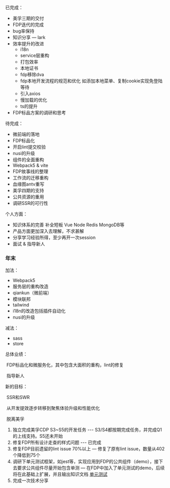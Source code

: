 已完成：

- 美孚三期的交付
- FDP迭代的完成
- bug率保持
- 知识分享 — lark
- 效率提升的改进
  - i18n
  - service层重构
  - 打包效率
  - 本地证书
  - fdp移除dva
  - fdp本地开发流程的规范和优化 如添加本地菜单、复制cookie实现免登陆等待
  - 引入axios
  - 慢加载的优化
  - ts的提升
- FDP标品方案的调研和思考

待完成：

- 微前端的落地
- FDP标品化
- 开启lint提交校验
- nusi的升级
- 组件的全面重构
- Webpack5 & vite
- FDP故事线的整理
- 工作流的迁移重构
- 血缘图antv重写
- 美孚四期的支持
- 公共资源的重用
- 调研SSR的可行性

个人方面：

- 知识体系的完善 补全短板 Vue Node Redis MongoDB等
- 产品方面更加深入去理解，不求甚解
- 分享学习经验所得，至少再开一次session
- 面试 & 指导新人



### 年末

加法：

- Webpack5
- 服务层的重构改造
- qiankun（微前端）
- 模块联邦
- tailwind
- i18n的改造包括插件自动化
- nusi的升级

减法：

- sass
- store



总体业绩：

​	FDP标品化和微服务化，其中包含大面积的重构，lint的修复

​	指导新人



新的目标：

​	SSR和SWR

​	从开发提效逐步转移到聚焦体验升级和性能优化

​	脱离美孚



1. 独立完成美孚CDP S3~S5的开发任务 --- S3/S4都按期完成任务，并完成Q1的上线支持。S5还未开始
2. 修复FDP所有设计走查的样式问题  ---  已完成
3. 修复FDP目前遗留的lint issue 70%以上  — 修复了原有lint issue，数量从402个降低到75个
4. 调研下单元测试框架，如jest等，实现应用到FDP的公共组件（demo），接下去要求公共组件尽量开始包含单测 — 在FDP中加入了单元测试的demo，后续将在此基础上扩展，并且输出知识文档  [单元测试](https://yuque.antfin-inc.com/dice/zs3zid/ii0gx9)
5. 完成一次技术分享